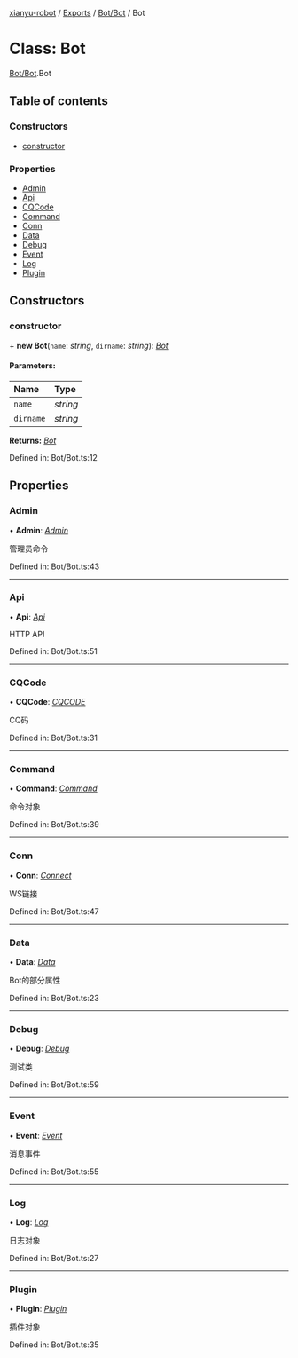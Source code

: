 [xianyu-robot](../README.md) / [Exports](../modules.md) / [Bot/Bot](../modules/bot_bot.md) / Bot

# Class: Bot

[Bot/Bot](../modules/bot_bot.md).Bot

## Table of contents

### Constructors

- [constructor](bot_bot.bot.md#constructor)

### Properties

- [Admin](bot_bot.bot.md#admin)
- [Api](bot_bot.bot.md#api)
- [CQCode](bot_bot.bot.md#cqcode)
- [Command](bot_bot.bot.md#command)
- [Conn](bot_bot.bot.md#conn)
- [Data](bot_bot.bot.md#data)
- [Debug](bot_bot.bot.md#debug)
- [Event](bot_bot.bot.md#event)
- [Log](bot_bot.bot.md#log)
- [Plugin](bot_bot.bot.md#plugin)

## Constructors

### constructor

\+ **new Bot**(`name`: *string*, `dirname`: *string*): [*Bot*](bot_bot.bot.md)

#### Parameters:

| Name | Type |
| :------ | :------ |
| `name` | *string* |
| `dirname` | *string* |

**Returns:** [*Bot*](bot_bot.bot.md)

Defined in: Bot/Bot.ts:12

## Properties

### Admin

• **Admin**: [*Admin*](bot_modules_admin.admin.md)

管理员命令

Defined in: Bot/Bot.ts:43

___

### Api

• **Api**: [*Api*](bot_modules_api.api.md)

HTTP API

Defined in: Bot/Bot.ts:51

___

### CQCode

• **CQCode**: [*CQCODE*](tools_cqcode.cqcode.md)

CQ码

Defined in: Bot/Bot.ts:31

___

### Command

• **Command**: [*Command*](bot_modules_command.command.md)

命令对象

Defined in: Bot/Bot.ts:39

___

### Conn

• **Conn**: [*Connect*](connect_connect.connect.md)

WS链接

Defined in: Bot/Bot.ts:47

___

### Data

• **Data**: [*Data*](bot_modules_data.data.md)

Bot的部分属性

Defined in: Bot/Bot.ts:23

___

### Debug

• **Debug**: [*Debug*](bot_modules_debug.debug.md)

测试类

Defined in: Bot/Bot.ts:59

___

### Event

• **Event**: [*Event*](bot_modules_event.event.md)

消息事件

Defined in: Bot/Bot.ts:55

___

### Log

• **Log**: [*Log*](tools_printlog.log.md)

日志对象

Defined in: Bot/Bot.ts:27

___

### Plugin

• **Plugin**: [*Plugin*](bot_modules_plugin.plugin.md)

插件对象

Defined in: Bot/Bot.ts:35
